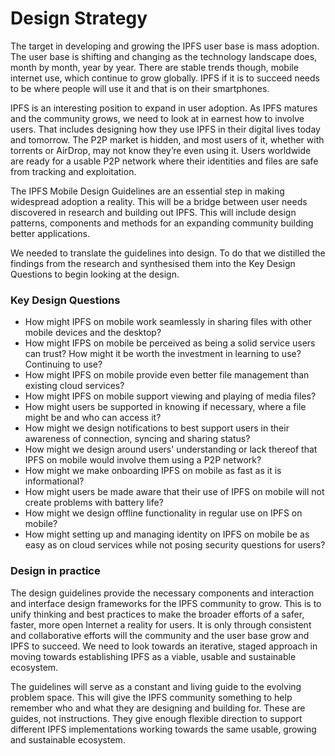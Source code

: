 # Design Strategy

The target in developing and growing the IPFS user base is mass adoption. The user base is shifting and changing as the technology landscape does, month by month, year by year. There are stable trends though, mobile internet use, which continue to grow globally. IPFS if it is to succeed needs to be where people will use it and that is on their smartphones.

IPFS is an interesting position to expand in user adoption. As IPFS matures and the community grows, we need to look at in earnest how to involve users. That includes designing how they use IPFS in their digital lives today and tomorrow. The P2P market is hidden, and most users of it, whether with torrents or AirDrop, may not know they’re even using it. Users worldwide are ready for a usable P2P network where their identities and files are safe from tracking and exploitation.

The IPFS Mobile Design Guidelines are an essential step in making widespread adoption a reality. This will be a bridge between user needs discovered in research and building out IPFS. This will include design patterns, components and methods for an expanding community building better applications.

‌We needed to translate the guidelines into design. To do that we distilled the findings from the research and synthesised them into the Key Design Questions to begin looking at the design.

### Key Design Questions

* How might IPFS on mobile work seamlessly in sharing files with other mobile devices and the desktop?
* How might IFPS on mobile be perceived as being a solid service users can trust? How might it be worth the investment in learning to use? Continuing to use?
* How might IPFS on mobile provide even better file management than existing cloud services?
* How might IPFS on mobile support viewing and playing of media files?
* How might users be supported in knowing if necessary, where a file might be and who can access it?
* How might we design notifications to best support users in their awareness of connection, syncing and sharing status?
* How might we design around users' understanding or lack thereof that IPFS on mobile would involve them using a P2P network?
* How might we make onboarding IPFS on mobile as fast as it is informational?
* How might users be made aware that their use of IPFS on mobile will not create problems with battery life?
* How might we design offline functionality in regular use on IPFS on mobile?
* How might setting up and managing identity on IPFS on mobile be as easy as on cloud services while not posing security questions for users?

### Design in practice

The design guidelines provide the necessary components and interaction and interface design frameworks for the IPFS community to grow. This is to unify thinking and best practices to make the broader efforts of a safer, faster, more open Internet a reality for users. It is only through consistent and collaborative efforts will the community and the user base grow and IPFS to succeed. We need to look towards an iterative, staged approach in moving towards establishing IPFS as a viable, usable and sustainable ecosystem.

The guidelines will serve as a constant and living guide to the evolving problem space. This will give the IPFS community something to help remember who and what they are designing and building for. These are guides, not instructions. They give enough flexible direction to support different IPFS implementations working towards the same usable, growing and sustainable ecosystem.

